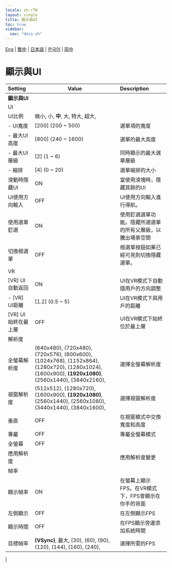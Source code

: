 ```yaml
---
locale: zh-rTW
layout: single
title: 顯示與UI
toc: true
sidebar:
  nav: "docs-zh"
---
```

[Eng](/dancexr/menu/2025.4/system/screen) | [繁中](/tw/dancexr/menu/2025.4/system/screen) | [日本語](/jp/dancexr/menu/2025.4/system/screen) | [한국어](/kr/dancexr/menu/2025.4/system/screen) | [简中](/zh/dancexr/menu/2025.4/system/screen)

# 顯示與UI



| Setting | Value | Description |
| :--- | --- | :--- |
|**顯示與UI** | | 
| UI || 
| UI比例 | 微小, 小, **中**, 大, 特大, 超大,  |  |
|- UI寬度 | [200] (200 ~ 500) | 選單項的寬度
|- 最大UI高度 | [800] (240 ~ 1600) | 選單的最大高度
|- 最大UI層級 | [2] (1 ~ 6) | 同時顯示的最大選單層級
|- 縮排 | [4] (0 ~ 20) | 選單縮排的大小
| 滑動時隱藏UI | ON | 當使用滑塊時，隱藏其餘的UI
| UI使用方向輸入 | OFF | UI使用方向輸入進行導航。
| 使用選單釘選 | ON | 使用釘選選單功能。隱藏所選選單的所有父層級，以騰出場景空間
| 切換根選單 | OFF | 根選單按鈕如果已經可見則切換隱藏選單。
| VR || 
| [VR] UI自動返回 | ON | UI在VR模式下自動隨用戶的方向調整
|- [VR] UI距離 | [1.2] (0.5 ~ 5) | UI在VR模式下與用戶的距離
| [VR] UI始終在最上層 | OFF | UI在VR模式下始終位於最上層
| 解析度 || 
| 全螢幕解析度 | (640x480), (720x480), (720x576), (800x600), (1024x768), (1152x864), (1280x720), (1280x1024), (1600x900), **(1920x1080)**, (2560x1440), (3840x2160),  | 選擇全螢幕解析度 |
| 視窗解析度 | (512x512), (1280x720), (1600x900), **(1920x1080)**, (2560x1440), (2560x1080), (3440x1440), (3840x1600),  | 選擇視窗解析度 |
| 垂直 | OFF | 在視窗模式中交換寬度和高度
| 專屬 | OFF | 專屬全螢幕模式
| 全螢幕 | OFF | 
| 應用解析度 || 應用解析度變更
| 幀率 || 
| 顯示幀率 | ON | 在螢幕上顯示FPS。在VR模式下，FPS會顯示在你手的背面
| 左側顯示 | OFF | 在左側顯示FPS
| 顯示時間 | OFF | 在FPS顯示旁邊添加系統時間
| 目標幀率 | **(VSync)**, 最大, (30), (60), (90), (120), (144), (160), (240),  | 選擇所需的FPS |
|
